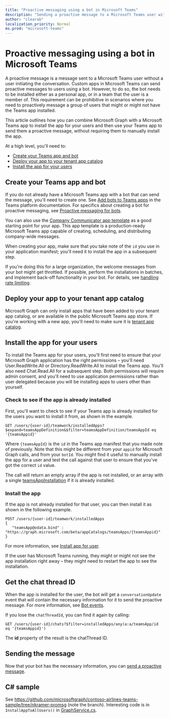 ```yaml
---
title: "Proactive messaging using a bot in Microsoft Teams"
description: "Sending a proactive message to a Microsoft Teams user with a custom app by first installing the bot using Microsoft Graph."
author: "clearab"
localization_priority: Normal
ms.prod: "microsoft-teams"
---
```

# Proactive messaging using a bot in Microsoft Teams

A proactive message is a message sent to a Microsoft Teams user without a user initiating the conversation. Custom apps in Microsoft Teams can send proactive messages to users using a bot. However, to do so, the bot needs to be installed either as a personal app, or in a team that the user is a member of. This requirement can be prohibitive in scenarios where you need to proactively message a group of users that might or might not have the Teams app installed.

This article outlines how you can combine Microsoft Graph with a Microsoft Teams app to install the app for your users and then use your Teams app to send them a proactive message, without requiring them to manually install the app.

At a high level, you'll need to:

* [Create your Teams app and bot](#create-your-teams-app-and-bot)
* [Deploy your app to your tenant app catalog](#deploy-your-app-to-your-tenant-app-catalog)
* [Install the app for your users](#install-the-app-for-your-users)

## Create your Teams app and bot

If you do not already have a Microsoft Teams app with a bot that can send the message, you'll need to create one. See [Add bots to Teams apps](https://docs.microsoft.com/microsoftteams/platform/concepts/bots/bots-overview) in the Teams platform documentation. For specifics about creating a bot for proactive messaging, see [Proactive messaging for bots](https://docs.microsoft.com/microsoftteams/platform/concepts/bots/bot-conversations/bots-conv-proactive).

You can also use the [Company Communicator app template](https://github.com/OfficeDev/microsoft-teams-company-communicator-app) as a good starting point for your app. This app template is a production-ready Microsoft Teams app capable of creating, scheduling, and distributing company-wide messages.

When creating your app, make sure that you take note of the `id` you use in your application manifest; you'll need it to install the app in a subsequent step.

If you're doing this for a large organization, the welcome messages from your bot might get throttled. If possible, perform the installations in batches, and implement back-off functionality in your bot. For details, see [handling rate limiting](/microsoftteams/platform/concepts/bots/rate-limit).

## Deploy your app to your tenant app catalog

Microsoft Graph can only install apps that have been added to your tenant app catalog, or are available in the public Microsoft Teams app store. If you're working with a new app, you'll need to make sure it is [tenant app catalog](https://docs.microsoft.com/microsoftteams/platform/publishing/apps-publish#microsoft-teams-tenant-app-catalog).

## Install the app for your users

To install the Teams app for your users, you'll first need to ensure that your Microsoft Graph application has the right permissions – you'll need User.ReadWrite.All or Directory.ReadWrite.All to install the Teams app. You'll also need Chat.Read.All for a subsequent step. Both permissions will require admin consent, and you'll need to use application permissions rather than user delegated because you will be installing apps to users other than yourself.

### Check to see if the app is already installed

First, you'll want to check to see if your Teams app is already installed for the users you want to install it from, as shown in the example.

```http
GET /users/{user-id}/teamwork/installedApps?$expand=teamsAppDefinition&$filter=teamsAppDefinition/teamsAppId eq '{teamsAppid}'
```

Where `{teamsAppId}` is the `id` in the Teams app manifest that you made note of previously. Note that this might be different from your `appid` for Microsoft Graph calls, and from your `botId`. You might find it useful to manually install the app for a user and test the call against that user to ensure that you've got the correct `id` value.

The call will return an empty array if the app is not installed, or an array with a single [teamsAppInstallation](/graph/api/resources/teamsappinstallation?view=graph-rest-beta) if it is already installed.

### Install the app

If the app is not already installed for that user, you can then install it as shown in the following example.

```http
POST /users/{user-id}/teamwork/installedApps
{
   "teamsApp@odata.bind" : "https://graph.microsoft.com/beta/appCatalogs/teamsApps/{teamsAppid}"
}
```

For more information, see [Install app for user](/graph/api/user-add-teamsappinstallation?view=graph-rest-beta).

If the user has Microsoft Teams running, they might or might not see the app installation right away – they might need to restart the app to see the installation.

## Get the chat thread ID

When the app is installed for the user, the bot will get a `conversationUpdate` event that will contain the necessary information for it to send the proactive message. For more information, see [Bot events](https://docs.microsoft.com/microsoftteams/platform/concepts/bots/bots-notifications).

If you lose the `chatThreadId`, you can find it again by calling:

```http
GET /users/{user-id}/chats?$filter=installedApps/any(a:a/teamsApp/id eq '{teamsAppid}')
```

The **id** property of the result is the chatThread ID.

## Sending the message

Now that your bot has the necessary information, you can [send a proactive message](https://docs.microsoft.com/microsoftteams/platform/concepts/bots/bot-conversations/bots-conv-proactive).

## C# sample

See https://github.com/microsoftgraph/contoso-airlines-teams-sample/tree/nkramer-promsg (note the branch).
Interesting code is in `InstallAppToAllUsers()` in [GraphService.cs](https://github.com/microsoftgraph/contoso-airlines-teams-sample/blob/nkramer-promsg/project/Models/GraphService.cs).
